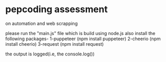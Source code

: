 # pepcoding assessment
on automation and web scrapping


please run the "main.js" file which is build using node.js
also install the following packages-
1-puppeteer (npm install puppeteer)
2-cheerio (npm install cheerio)
3-request (npm install request)


the output is logged(i.e, the console.log())
